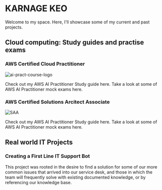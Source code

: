 # KARNAGE KEO

Welcome to my space. Here, I'll showcase some of my current and past projects.

## Cloud computing: Study guides and practise exams

### AWS Certified Cloud Practitioner
![ai-pract-course-logo](https://github.com/user-attachments/assets/46121350-d4dd-463e-9726-8c89e32e9c3e)

Check out my AWS AI Practitioner Study guide here.
Take a look at some of AWS AI Practitioner mock exams here.

### AWS Certified Solutions Arcitect Associate
![SAA](https://github.com/user-attachments/assets/6f98bab2-16d4-47d0-8915-4a1b5325646c)

Check out my AWS AI Practitioner Study guide here.
Take a look at some of AWS AI Practitioner mock exams here.

## Real world IT Projects

### Creating a First Line IT Support Bot

This project was rooted in the desire to find a solution for some of our more common issues that arrived into our service desk, and those in which the team will frequently solve with existing documented knowledge, or by referencing our knowledge base. 




